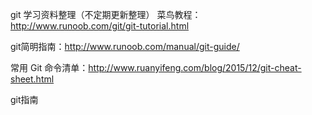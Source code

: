 git 学习资料整理（不定期更新整理）
菜鸟教程：http://www.runoob.com/git/git-tutorial.html

git简明指南：http://www.runoob.com/manual/git-guide/

常用 Git 命令清单：http://www.ruanyifeng.com/blog/2015/12/git-cheat-sheet.html

git指南